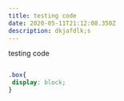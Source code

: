 ```yaml
---
title: testing code
date: 2020-05-11T21:12:08.350Z
description: dkjafdlk;s
---
```

testing code

``` css

.box{
 display: block;
}
